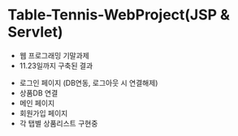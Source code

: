 # Table-Tennis-WebProject(JSP & Servlet)
* 웹 프로그래밍 기말과제 
* 11.23일까지 구축된 결과
 - 로그인 페이지 (DB연동, 로그아웃 시 연결해제)
 - 상품DB 연결
 - 메인 페이지
 - 회원가입 페이지
 - 각 탭별 상품리스트 구현중
